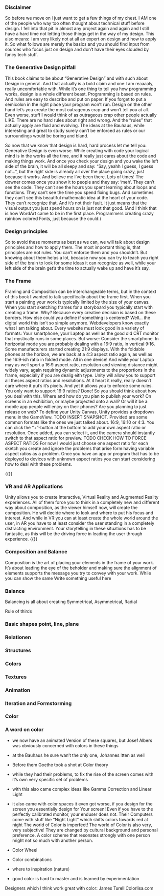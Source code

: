 ### Disclaimer
So before we move on I just want to get a few things of my chest. I AM one of the people who way too often thought about technical stuff before design. I fell into that pit in almost any project again and again and I still have a hard time not letting those things get in the way of my design. This also means: I am very likely not at all an expert on design and how to apply it. So what follows are merely the basics and you should find input from sources who focus just on design and don’t have their eyes clouded by fancy tech stuff.

### The Generative Design pitfall
This book claims to be about “Generative Design” and with such about Design in general. And that actually is a bold claim and one I am reaaaaly, really uncomfortable with. While it’s one thing to tell you how programming works, design is a whole different beast. Programming is based on rules. And rules are easy to describe and put on paper. If you forget to put a semicolon in the right place your program won’t run.
Design on the other hand let’s you create the most outrageous crap and won’t tell you at all. Even worse, stuff I would think of as outrageous crap other people actually LIKE. There are no hard rules about right and wrong. And the “rules” that actually apply are fluid and evolving. The ideas at the Bauhaus, while interesting and great to study surely can’t be enforced as rules or our surroundings would be boring and bland.

So now that we know that design is hard, hard process let me tell you: Generative Design is even worse. While creating with code your logical mind is in the works all the time, and it really just cares about the code and making things work. And once you check your design and you wake the left side of the brain, it will be all sleepy and say: “Say, yeahh I guess, I guess not...”, but the right side is already all over the place going crazy, just because it works. And believe me I’ve been there. Lots of times!
The downer comes once you show it to people and they say: ‘meh’. They can’t see the code. They can’t see the hours you spent learning about loops and functions. They can’t see the time you spend fixing bugs. And sometimes they can’t see this beautiful mathematic idea at the heart of your code. They can’t recognize that. And it’s not their fault. It just means that the visual output you just spend hours on is just not that good. (And I think that is how WordArt came to be in the first place. Programmers creating crazy rainbow colored Fonts, just because the could.)



### Design principles
So to avoid these moments as best as we can, we will talk about design principles and how to apply them. 
The most important thing is, that principles are not rules. You can’t enforce them and you shouldn’t. But knowing about them helps a lot, because now you can try to teach you right side of the brain to look for some ideas it can recognize as well, while your left side of the brain get’s the time to actually wake up and have it’s say.



### The Frame
Framing and Composition can be interchangeable terms, but in the context of this book I wanted to talk specifically about the frame first.
When you start a painting your work is typically limited by the size of your canvas. When you start sketching frames for a storyboard you typically start with creating a frame. Why? Because every creative decision is based on these borders. How else could you define if something is centered? 
Well... the digital world this isn’t so simple anymore. Webdevelopers know exactly what I am talking about. Every website must look good in a variety of formats: Your smartphone, your Laptop as well as the good old CRT monitor that mystically runs in some places.
But worse: Consider the smartphone. In horizontal mode you are probably dealing with a 16:9 ratio, in vertical 9:16. Some manufacturers started creating 21:9 displays. With the foldable phones at the horizon, we are back at a 4:3 aspect ratio again, as well as the 16:9-ish ratio in folded mode. All in one device! And while your Laptop may as well sport a 16:9 aspect ratio, resolution and viewing distance might widely vary, again requiring dynamic adjustments to the proportions in the frame, especially if you are dealig eith type.
Unity will allow you to support all theses aspect ratios and resolutions. At it heart it really, really doesn’t care where it put’s it’s pixels. And yet it allows you to enforce some rules. You only want to support 16:9 ratios? Done!
So you should think about how you deal with this. Where and how do you plan to publish your work? On screens in an exhibition, or maybe projected onto a wall? Or will it be a mobile app people will enjoy on their phones? Are you planning to just release on web?
To define your Unity Canvas, Unity provides a dropdown menu in the GameView. 
TODO INSERT SNAPSHOT.
Provided are some common formats like the ones we just talked about. 16:9, 16:10 or 4:3. You can click the “+”-button at the bottom to add your own aspect ratio or resolution. Once added, you can select it, and the camera should instantly switch to that aspect ratio for preview.
TODO CHECK HOW TO FORCE ASPECT RATIOS
For now I would just choose one aspect ratio for each sketch you create and ignore the problems that arise form having variable aspect ratios as a problem. Once you have an app or program that has to be deployed to devices with unknown aspect ratios you can start considering how to deal with these problems.

{{<expand>}}
### VR and AR Applications
Unity allows you to create  Interactive, Virtual Reality and Augmented Reality experiences. All of them force you to think in a completely new and different way about composition, as the viewer himself now, will create the composition. He will decide where to look and where to put his focus and interest. And while in VR you can at least create the whole world around the user, in AR you have to at least consider the user standing in a completely distracting environment. Your storytelling in these situations has to be fantastic, as this will be the driving force in leading the user through experience.
{{</expand>}}


### Composition and Balance
Composition is the art of placing your elements in the frame of your work. It’s about leading the eye of the beholder and making sure the alignment of elements supports the message you try to convey with your work. While you can show the same
Write something useful here


### Balance
Balancing is all about creating
Symmetrical, Asymmetrical, Radial

Rule of thirds

### Basic shapes point, line, plane
### Relationen
### Structures
### Colors
### Textures
### Animation
### Iteration and Formstorming
### Color
### A word on color
- we now have an animated Version of these squares, but Josef Albers was obviously concerned with colors in these things
- at the Bauhaus he sure wan’t the only one, Johannes Itten as well
- Before them Goethe took a shot at Color theory
- while they had their problems, to fix the rise of the screen comes with it’s own very specific set of problems
- with this also came complex ideas like Gamma Correction and Linear Light
- it also came with color spaces 
it even got worse, if you design for the screen you essentially design for Your screen! 
Even if you have to the perfectly calibrated monitor, your enduser does not.
Their Computers come with stuff like “Night Light” which shifts colors towards red at night
The world of Color is imperfect!
The world of Color is also very, very subjective! They are changed by cultural background and personal preference. A color scheme that resonates strongly with one person might not so much with another person.


- Color Wheel
- Color combinations
- where to inspiration (nature)
- good color is hard to master and is learned by experimentation

Designers which I think work great with color:
James Turell
Colorlisa.com

###
